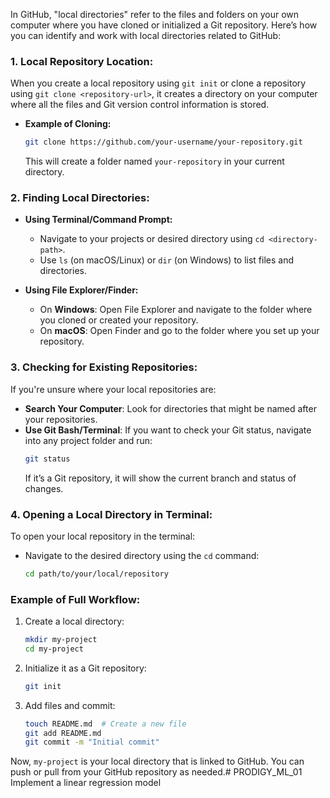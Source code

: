In GitHub, "local directories" refer to the files and folders on your own computer where you have cloned or initialized a Git repository. Here’s how you can identify and work with local directories related to GitHub:

### 1. **Local Repository Location:**
When you create a local repository using `git init` or clone a repository using `git clone <repository-url>`, it creates a directory on your computer where all the files and Git version control information is stored.

- **Example of Cloning:**
  ```bash
  git clone https://github.com/your-username/your-repository.git
  ```
  This will create a folder named `your-repository` in your current directory.

### 2. **Finding Local Directories:**
- **Using Terminal/Command Prompt:**
  - Navigate to your projects or desired directory using `cd <directory-path>`.
  - Use `ls` (on macOS/Linux) or `dir` (on Windows) to list files and directories.

- **Using File Explorer/Finder:**
  - On **Windows**: Open File Explorer and navigate to the folder where you cloned or created your repository.
  - On **macOS**: Open Finder and go to the folder where you set up your repository.

### 3. **Checking for Existing Repositories:**
If you're unsure where your local repositories are:
- **Search Your Computer**: Look for directories that might be named after your repositories.
- **Use Git Bash/Terminal**: If you want to check your Git status, navigate into any project folder and run:
  ```bash
  git status
  ```
  If it’s a Git repository, it will show the current branch and status of changes.

### 4. **Opening a Local Directory in Terminal:**
To open your local repository in the terminal:
- Navigate to the desired directory using the `cd` command:
  ```bash
  cd path/to/your/local/repository
  ```

### Example of Full Workflow:
1. Create a local directory:
   ```bash
   mkdir my-project
   cd my-project
   ```
2. Initialize it as a Git repository:
   ```bash
   git init
   ```
3. Add files and commit:
   ```bash
   touch README.md  # Create a new file
   git add README.md
   git commit -m "Initial commit"
   ```

Now, `my-project` is your local directory that is linked to GitHub. You can push or pull from your GitHub repository as needed.# PRODIGY_ML_01
Implement a linear regression model
